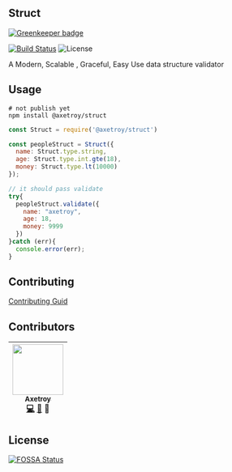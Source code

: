 ## Struct

[![Greenkeeper badge](https://badges.greenkeeper.io/axetroy/struct.svg)](https://greenkeeper.io/)

[![Build Status](https://travis-ci.org/axetroy/struct.svg?branch=master)](https://travis-ci.org/axetroy/struct)
![License](https://img.shields.io/badge/license-Apache-green.svg)

A Modern, Scalable , Graceful, Easy Use data structure validator

## Usage

```npm
# not publish yet
npm install @axetroy/struct
```

```javascript
const Struct = require('@axetroy/struct')

const peopleStruct = Struct({
  name: Struct.type.string,
  age: Struct.type.int.gte(18),
  money: Struct.type.lt(10000)
});

// it should pass validate
try{
  peopleStruct.validate({
    name: "axetroy",
    age: 18,
    money: 9999
  })
}catch (err){
  console.error(err);
}

```

### 

## Contributing

[Contributing Guid](https://github.com/axetroy/struct/blob/master/CONTRIBUTING.md)

## Contributors

<!-- ALL-CONTRIBUTORS-LIST:START - Do not remove or modify this section -->
| [<img src="https://avatars1.githubusercontent.com/u/9758711?v=3" width="100px;"/><br /><sub>Axetroy</sub>](http://axetroy.github.io)<br />[💻](https://github.com/axetroy/Github/commits?author=axetroy) [🐛](https://github.com/axetroy/struct/issues?q=author%3Aaxetroy) 🎨 |
| :---: |
<!-- ALL-CONTRIBUTORS-LIST:END -->

## License

[![FOSSA Status](https://app.fossa.io/api/projects/git%2Bgithub.com%2Faxetroy%2Fstruct.svg?type=large)](https://app.fossa.io/projects/git%2Bgithub.com%2Faxetroy%2Fstruct?ref=badge_large)
